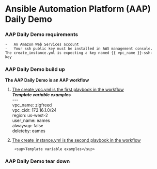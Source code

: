 # Ansible Automation Platform (AAP) Daily Demo
### AAP Daily Demo requirements  
    -   An Amazon Web Services account
    -   Your ssh public key must be installed in AWS management console.  The create_instance.yml is expecting a key named {{ vpc_name }}-ssh-key
### AAP Daily Demo build up
**The AAP Daily Demo is an AAP workflow**  
1. [The create_vpc.yml is the first playbook in the workflow](https://github.com/redawg/Ansiblewesttigers/blob/master/Demonstrations/AAP_daily_demo/create_vpc.yml "create_vpc.yml")  
        ***Template variable examples***  
        ---  
        vpc_name: zigfreed  
        vpc_cidr: 172.16.1.0/24  
        region: us-west-2  
        user_name: eames  
        alwaysup: false  
        deleteby: eames
2. [The create_instance.yml is the second playbook in the workflow](https://github.com/redawg/Ansiblewesttigers/blob/master/Demonstrations/AAP_daily_demo/create_instance.yml "create_instance.yml")  
        
        <sup>Template variable examples</sup>

### AAP Daily Demo tear down  
